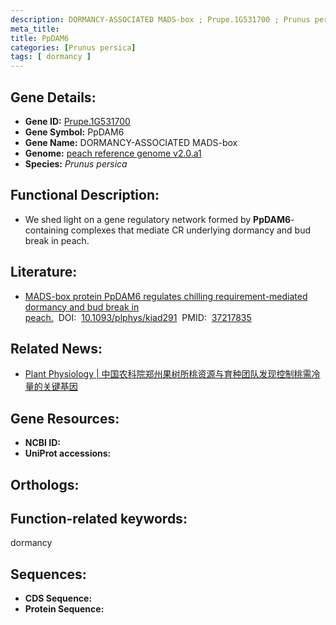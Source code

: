 ```yaml
---
description: DORMANCY-ASSOCIATED MADS-box ; Prupe.1G531700 ; Prunus persica
meta_title:
title: PpDAM6
categories: [Prunus persica]
tags: [ dormancy ]
---
```


## Gene Details:
- **Gene ID:**	[Prupe.1G531700]()
- **Gene Symbol:** PpDAM6
- **Gene Name:** DORMANCY-ASSOCIATED MADS-box
- **Genome:** [peach reference genome v2.0.a1]()
- **Species:** *Prunus persica*

## Functional Description:
   -  We shed light on a gene regulatory network formed by **PpDAM6**-containing complexes that mediate CR underlying dormancy and bud break in peach. 

## Literature:
   - [MADS-box protein PpDAM6 regulates chilling requirement-mediated dormancy and bud break in peach.]( https://academic.oup.com/plphys/article/193/1/448/7175985?login=true)&nbsp;&nbsp;DOI:&nbsp;&nbsp;[10.1093/plphys/kiad291](https://academic.oup.com/plphys/article/193/1/448/7175985?login=true)&nbsp;&nbsp;PMID:&nbsp;&nbsp;[37217835](https://pubmed.ncbi.nlm.nih.gov/37217835/)

## Related News:
   - [Plant Physiology | 中国农科院郑州果树所桃资源与育种团队发现控制桃需冷量的关键基因](https://mp.weixin.qq.com/s/0ncqJlYDtHCd00WnHEjNag)

## Gene Resources:
- **NCBI ID:** [](https://www.ncbi.nlm.nih.gov/gene/?term=)
- **UniProt accessions:** [](https://www.uniprot.org/uniprotkb//entry)

## Orthologs:


## Function-related keywords:
dormancy

## Sequences:
- **CDS Sequence:**
- **Protein Sequence:**
